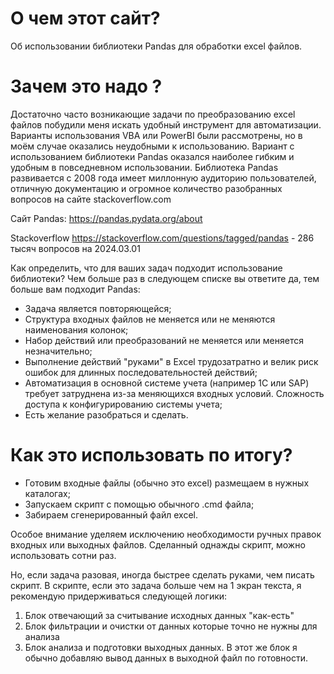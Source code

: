 # О чем этот сайт?
Об использовании библиотеки Pandas для обработки excel файлов.

# Зачем это надо ?

Достаточно часто возникающие задачи по преобразованию excel файлов побудили меня искать удобный инструмент для автоматизации. Варианты использования VBA или PowerBI были рассмотрены, но в моём случае оказались неудобными к использованию.
Вариант с использованием библиотеки Pandas оказался наиболее гибким и удобным в повседневном использовании. Библиотека Pandas развивается с 2008 года имеет миллонную аудиторию пользователей, отличную документацию и огромное количество разобранных вопросов на сайте stackoverflow.com

Сайт Pandas: <https://pandas.pydata.org/about>

Stackoverflow <https://stackoverflow.com/questions/tagged/pandas> - 286 тысяч вопросов на 2024.03.01

Как определить, что для ваших задач подходит использование библиотеки? Чем больше раз в следующем списке вы ответите да, тем больше вам подходит Pandas:
* Задача является повторяющейся;
* Структура входных файлов не меняется или не меняются наименования колонок;
* Набор действий или преобразований не меняется или меняется незначительно;
* Выполнение действий "руками" в Excel трудозатратно и велик риск ошибок для длинных последовательностей 
  действий;
* Автоматизация в основной системе учета (например 1C или SAP) требует затруднена из-за меняющихся входных условий. Сложность доступа к конфигурированию системы учета;
* Есть желание разобраться и сделать.

# Как это использовать по итогу?

* Готовим входные файлы (обычно это excel) размещаем в нужных каталогах;
* Запускаем скрипт c помощью обычного .cmd файла;
* Забираем сгенерированный файл excel.

Особое внимание уделяем исключению необходимости ручных правок входных или выходных файлов.
Сделанный однажды скрипт, можно использовать сотни раз.

Но, если задача разовая, иногда быстрее сделать руками, чем писать скрипт.
В скрипте, если это задача больше чем на 1 экран текста, я рекомендую придерживаться следующей логики:
1. Блок отвечающий за считывание исходных данных "как-есть"
1. Блок фильтрации и очистки от данных которые точно не нужны для анализа
1. Блок анализа и подготовки выходных данных. В этот же блок я обычно добавляю вывод данных в выходной файл по готовности.
